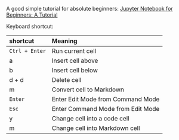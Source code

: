 A good simple tutorial for absolute beginners: [Jupyter Notebook for Beginners: A Tutorial](https://www.dataquest.io/blog/jupyter-notebook-tutorial/)


Keyboard shortcut:

| shortcut | Meaning |
|:--- | :--- |
| `Ctrl + Enter` | Run current cell |
| a | Insert cell above |
| b | Insert cell below |
| d + d | Delete cell | 
| m | Convert cell to Markdown |
| `Enter` | Enter Edit Mode from Command Mode |
| `Esc` | Enter Command Mode from Edit Mode |
| y | Change cell into a code cell |
| m | Change cell into Markdown cell |

